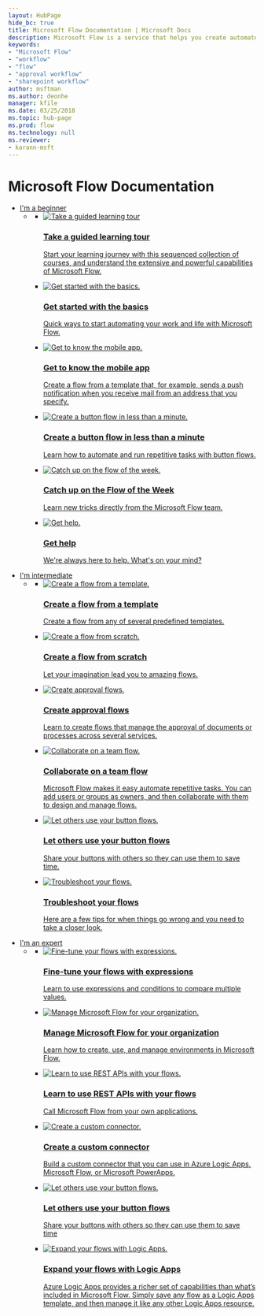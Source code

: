 ```yaml
---
layout: HubPage
hide_bc: true
title: Microsoft Flow Documentation | Microsoft Docs
description: Microsoft Flow is a service that helps you create automated workflows between your favorite apps and services to synchronize files, get notifications, collect data, and more..
keywords:
- "Microsoft Flow"
- "workflow"
- "flow"
- "approval workflow"
- "sharepoint workflow"
author: msftman
ms.author: deonhe
manager: kfile
ms.date: 03/25/2018
ms.topic: hub-page
ms.prod: flow
ms.technology: null
ms.reviewer:  
- karann-msft
---
```

<div id="main" class="v2">
<div class="container">
    <h1>Microsoft Flow Documentation</h1>
    <ul class="pivots">
        <li>
            <a href="#start">I'm a beginner</a>
            <ul id="start">
                <li>
                    <a href="#start-all"></a>
                    <ul id="start-all" class="cardsC">
                        <li>
                            <a href="./guided-learning/index.yml">
                            <div class="cardSize">
                                <div class="cardPadding">
                                    <div class="card">
                                        <div class="cardImageOuter">
                                            <div class="cardImage  bgdAccent1">
                                                <img src="media/index/guidedlearningtour.png" alt="Take a guided learning tour" />        
                                            </div>
                                        </div>
                                        <div class="cardText">
                                            <h3>Take a guided learning tour</h3>
                                            <p>Start your learning journey with this sequenced collection of courses, and understand the extensive and powerful capabilities of Microsoft Flow.</p>
                                        </div>
                                    </div>
                                </div>
                            </div>
                            </a>
                        </li>
                        <li>
                            <a href="getting-started.md">
                            <div class="cardSize">
                                <div class="cardPadding">
                                    <div class="card">
                                        <div class="cardImageOuter">
                                            <div class="cardImage  bgdAccent1">
                                                <img src="media/index/get_started_basics.png" alt="Get started with the basics." />
                                            </div>
                                        </div>
                                        <div class="cardText">
                                            <h3>Get started with the basics</h3>
                                            <p>Quick ways to start automating your work and life with Microsoft Flow.</p>
                                        </div>
                                    </div>
                                </div>
                            </div>
                            </a>
                        </li>
                        <li>
                            <a href="mobile-create-flow.md">
                            <div class="cardSize">
                                <div class="cardPadding">
                                    <div class="card">
                                        <div class="cardImageOuter">
                                            <div class="cardImage  bgdAccent1">
                                                <img src="media/index/get_to_know_mobile_app1.png" alt="Get to know the mobile app." />
                                            </div>
                                        </div>
                                        <div class="cardText">
                                            <h3>Get to know the mobile app</h3>
                                            <p>Create a flow from a template that, for example, sends a push notification when you receive mail from an address that you specify.</p>
                                        </div>
                                    </div>
                                </div>
                            </div>
                            </a>
                        </li>
                        <li>
                            <a href="introduction-to-button-flows.md">
                            <div class="cardSize">
                                <div class="cardPadding">
                                    <div class="card">
                                        <div class="cardImageOuter">
                                            <div class="cardImage  bgdAccent1">
                                                <img src="media/index/create_button_in_minute.png" alt="Create a button flow in less than a minute." />
                                            </div>
                                        </div>
                                        <div class="cardText">
                                            <h3>Create a button flow in less than a minute</h3>
                                            <p>Learn how to automate and run repetitive tasks with button flows.</p>
                                        </div>
                                    </div>
                                </div>
                            </div>
                            </a>
                        </li>
                        <li>
                            <a href="https://aka.ms/flowoftheweek">
                            <div class="cardSize">
                                <div class="cardPadding">
                                    <div class="card">
                                        <div class="cardImageOuter">
                                            <div class="cardImage  bgdAccent1">
                                                <img src="media/index/flow_of_the_week.png" alt="Catch up on the flow of the week." />
                                            </div>
                                        </div>
                                        <div class="cardText">
                                            <h3>Catch up on the Flow of the Week</h3>
                                            <p>Learn new tricks directly from the Microsoft Flow team.</p>
                                        </div>
                                    </div>
                                </div>
                            </div>
                            </a>
                        </li>
                        <li>
                            <a href="https://flow.microsoft.com/support/">
                            <div class="cardSize">
                                <div class="cardPadding">
                                    <div class="card">
                                        <div class="cardImageOuter">
                                            <div class="cardImage  bgdAccent1">
                                                <img src="media/index/get_help.png" alt="Get help." />
                                            </div>
                                        </div>
                                        <div class="cardText">
                                            <h3>Get help</h3>
                                            <p>We're always here to help. What's on your mind?</p>
                                        </div>
                                    </div>
                                </div>
                            </div>
                            </a>
                        </li>
                    </ul>
                </li>
            </ul>
        </li>
        <li>
            <a href="#intermediate">I'm intermediate</a>
            <ul id="intermediate">
                <li>
                    <a href="#intermediate-all"></a>
                    <ul id="intermediate-all" class="cardsC">
                        <li>
                            <a href="get-started-logic-template.md">
                            <div class="cardSize">
                                <div class="cardPadding">
                                    <div class="card">
                                        <div class="cardImageOuter">
                                            <div class="cardImage  bgdAccent1">
                                                <img src="media/index/create_from_template.png" alt="Create a flow from a template." />
                                            </div>
                                        </div>
                                        <div class="cardText">
                                            <h3>Create a flow from a template</h3>
                                            <p>Create a flow from any of several predefined templates.</p>
                                        </div>
                                    </div>
                                </div>
                            </div>
                            </a>
                        </li>
                        <li>
                            <a href="get-started-logic-flow.md">
                            <div class="cardSize">
                                <div class="cardPadding">
                                    <div class="card">
                                        <div class="cardImageOuter">
                                            <div class="cardImage  bgdAccent1">
                                                <img src="media/index/create_from_scratch.png" alt="Create a flow from scratch." />
                                            </div>
                                        </div>
                                        <div class="cardText">
                                            <h3>Create a flow from scratch</h3>
                                            <p>Let your imagination lead you to amazing flows.</p>
                                        </div>
                                    </div>
                                </div>
                            </div>
                            </a>
                        </li>
                        <li>
                            <a href="modern-approvals.md">
                            <div class="cardSize">
                                <div class="cardPadding">
                                    <div class="card">
                                        <div class="cardImageOuter">
                                            <div class="cardImage  bgdAccent1">
                                                <img src="media/index/create_approval_flows.png" alt="Create approval flows." />
                                            </div>
                                        </div>
                                        <div class="cardText">
                                            <h3>Create approval flows</h3>
                                            <p>Learn to create flows that manage the approval of documents or processes across several services.</p>
                                        </div>
                                    </div>
                                </div>
                            </div>
                            </a>
                        </li>
                        <li>
                            <a href="create-team-flows.md">
                            <div class="cardSize">
                                <div class="cardPadding">
                                    <div class="card">
                                        <div class="cardImageOuter">
                                            <div class="cardImage  bgdAccent1">
                                                <img src="media/index/collaborate_on_flows.png" alt="Collaborate on a team flow." />
                                            </div>
                                        </div>
                                        <div class="cardText">
                                            <h3>Collaborate on a team flow</h3>
                                            <p>Microsoft Flow makes it easy automate repetitive tasks. You can add users or groups as owners, and then collaborate with them to design and manage flows.</p>
                                        </div>
                                    </div>
                                </div>
                            </div>
                            </a>
                        </li>
                        <li>
                            <a href="share-buttons.md">
                            <div class="cardSize">
                                <div class="cardPadding">
                                    <div class="card">
                                        <div class="cardImageOuter">
                                            <div class="cardImage  bgdAccent1">
                                                <img src="media/index/share_buttons.png" alt="Let others use your button flows." />
                                            </div>
                                        </div>
                                        <div class="cardText">
                                            <h3>Let others use your button flows</h3>
                                            <p>Share your buttons with others so they can use them to save time.</p>
                                        </div>
                                    </div>
                                </div>
                            </div>
                            </a>
                        </li>
                        <li>
                            <a href="fix-flow-failures.md">
                            <div class="cardSize">
                                <div class="cardPadding">
                                    <div class="card">
                                        <div class="cardImageOuter">
                                            <div class="cardImage  bgdAccent1">
                                                <img src="media/index/troubleshoot.png" alt="Troubleshoot your flows." />
                                            </div>
                                        </div>
                                        <div class="cardText">
                                            <h3>Troubleshoot your flows</h3>
                                            <p>Here are a few tips for when things go wrong and you need to take a closer look.</p>
                                        </div>
                                    </div>
                                </div>
                            </div>
                            </a>
                        </li>
                    </ul>
                </li>
            </ul>
        </li>
        <li>
            <a href="#expert">I'm an expert</a>
            <ul id="expert">
                <li>
                    <a href="#expert-all"></a>
                    <ul id="expert-all" class="cardsC">
                        <li>
                            <a href="use-expressions-in-conditions.md">
                            <div class="cardSize">
                                <div class="cardPadding">
                                    <div class="card">
                                        <div class="cardImageOuter">
                                            <div class="cardImage  bgdAccent1">
                                                <img src="media/index/use_expressions.png" alt="Fine-tune your flows with expressions." />
                                            </div>
                                        </div>
                                        <div class="cardText">
                                            <h3>Fine-tune your flows with expressions</h3>
                                            <p>Learn to use expressions and conditions to compare multiple values.</p>
                                        </div>
                                    </div>
                                </div>
                            </div>
                            </a>
                        </li>
                        <li>
                            <a href="environments-overview-admin.md">
                            <div class="cardSize">
                                <div class="cardPadding">
                                    <div class="card">
                                        <div class="cardImageOuter">
                                            <div class="cardImage  bgdAccent1">
                                                <img src="media/index/environments_dlp.png" alt="Manage Microsoft Flow for your organization." />
                                            </div>
                                        </div>
                                        <div class="cardText">
                                            <h3>Manage Microsoft Flow for your organization</h3>
                                            <p>Learn how to create, use, and manage environments in Microsoft Flow.</p>
                                        </div>
                                    </div>
                                </div>
                            </div>
                            </a>
                        </li>
                        <li>
                            <a href="https://flow.microsoft.com/blog/call-flow-restapi/">
                            <div class="cardSize">
                                <div class="cardPadding">
                                    <div class="card">
                                        <div class="cardImageOuter">
                                            <div class="cardImage  bgdAccent1">
                                                <img src="media/index/use_rest_apis.png" alt="Learn to use REST APIs with your flows." />
                                            </div>
                                        </div>
                                        <div class="cardText">
                                            <h3>Learn to use REST APIs with your flows</h3>
                                            <p>Call Microsoft Flow from your own applications.</p>
                                        </div>
                                    </div>
                                </div>
                            </div>
                            </a>
                        </li>
                        <li>
                            <a href="https://docs.microsoft.com/connectors/custom-connectors/create-web-api-connector">
                            <div class="cardSize">
                                <div class="cardPadding">
                                    <div class="card">
                                        <div class="cardImageOuter">
                                            <div class="cardImage  bgdAccent1">
                                                <img src="media/index/create_custom_connector.png" alt="Create a custom connector." />
                                            </div>
                                        </div>
                                        <div class="cardText">
                                            <h3>Create a custom connector</h3>
                                            <p>Build a custom connector that you can use in Azure Logic Apps, Microsoft Flow, or Microsoft PowerApps.</p>
                                        </div>
                                    </div>
                                </div>
                            </div>
                            </a>
                        </li>
                        <li>
                            <a href="share-buttons.md">
                            <div class="cardSize">
                                <div class="cardPadding">
                                    <div class="card">
                                        <div class="cardImageOuter">
                                            <div class="cardImage  bgdAccent1">
                                                <img src="media/index/share_buttons.png" alt="Let others use your button flows." />
                                            </div>
                                        </div>
                                        <div class="cardText">
                                            <h3>Let others use your button flows</h3>
                                            <p>Share your buttons with others so they can use them to save time</p>
                                        </div>
                                    </div>
                                </div>
                            </div>
                            </a>
                        </li>
                        <li>
                            <a href="https://flow.microsoft.com/blog/grow-up-to-logic-apps">
                            <div class="cardSize">
                                <div class="cardPadding">
                                    <div class="card">
                                        <div class="cardImageOuter">
                                            <div class="cardImage  bgdAccent1">
                                                <img src="media/index/expand_to_logic_apps.png" alt="Expand your flows with Logic Apps." />
                                            </div>
                                        </div>
                                        <div class="cardText">
                                            <h3>Expand your flows with Logic Apps</h3>
                                            <p>Azure Logic Apps provides a richer set of capabilities than what’s included in Microsoft Flow. Simply save any flow as a Logic Apps template, and then manage it like any other Logic Apps resource.</p>
                                        </div>
                                    </div>
                                </div>
                            </div>
                            </a>
                        </li>
                    </ul>
                </li>
            </ul>
        </li>
    </ul>
</div>